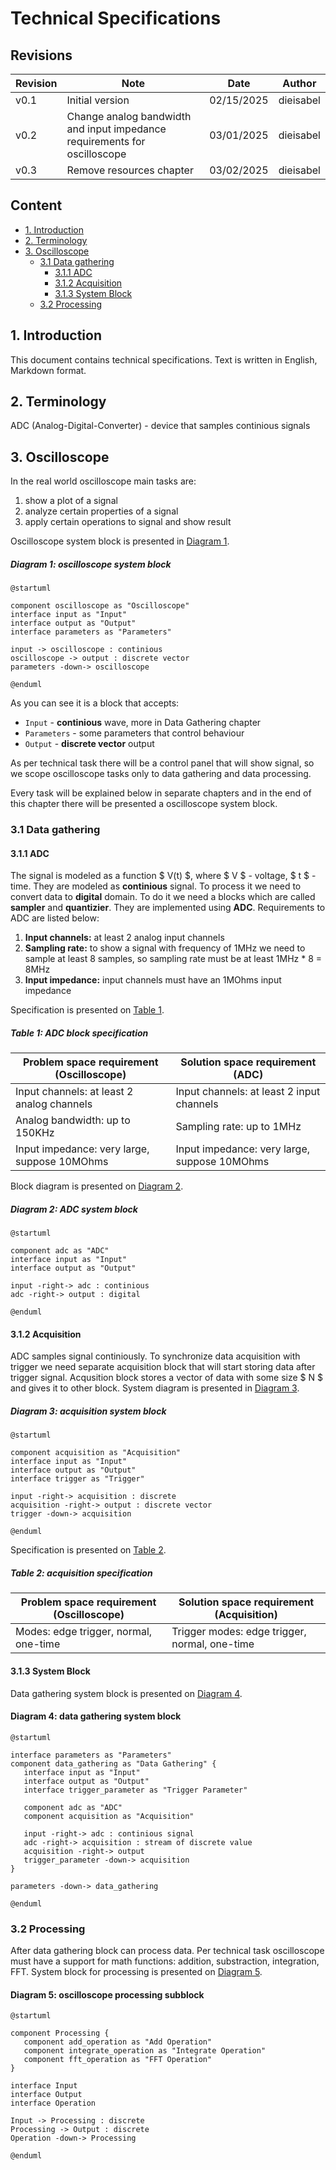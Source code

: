 # Technical Specifications

## Revisions

| Revision | Note | Date | Author |
| - | - | - | - |
| v0.1 | Initial version | 02/15/2025 | dieisabel |
| v0.2 | Change analog bandwidth and input impedance requirements for oscilloscope | 03/01/2025 | dieisabel |
| v0.3 | Remove resources chapter | 03/02/2025 | dieisabel |

## Content

- [1. Introduction](#1-introduction)
- [2. Terminology](#2-terminology)
- [3. Oscilloscope](#3-oscilloscope)
   - [3.1 Data gathering](#31-data-gathering)
      - [3.1.1 ADC](#311-adc)
      - [3.1.2 Acquisition](#312-acquisition)
      - [3.1.3 System Block](#313-system-block)
   - [3.2 Processing](#32-processing)

## 1. Introduction

This document contains technical specifications. Text is written in English, Markdown format.

## 2. Terminology

ADC (Analog-Digital-Converter) - device that samples continious signals

## 3. Oscilloscope

In the real world oscilloscope main tasks are:
1. show a plot of a signal
1. analyze certain properties of a signal
1. apply certain operations to signal and show result

Oscilloscope system block is presented in [Diagram 1](#diagram-1-oscilloscope-system-block).

##### Diagram 1: oscilloscope system block

```plantuml
@startuml

component oscilloscope as "Oscilloscope"
interface input as "Input"
interface output as "Output"
interface parameters as "Parameters"

input -> oscilloscope : continious
oscilloscope -> output : discrete vector
parameters -down-> oscilloscope

@enduml
```

As you can see it is a block that accepts:
- `Input` - **continious** wave, more in Data Gathering chapter
- `Parameters` - some parameters that control behaviour
- `Output` - **discrete vector** output

As per technical task there will be a control panel that will show signal, so
we scope oscilloscope tasks only to data gathering and data processing.

Every task will be explained below in separate chapters and in the end of
this chapter there will be presented a oscilloscope system block.

### 3.1 Data gathering

#### 3.1.1 ADC

The signal is modeled as a function $ V(t) $, where $ V $ - voltage, $ t $ - time.
They are modeled as **continious** signal. To process it we need to
convert data to **digital** domain. To do it we need a blocks which are  called **sampler** and
**quantizier**. They are implemented using **ADC**. Requirements to ADC are listed below:
1. **Input channels:** at least 2 analog input channels
1. **Sampling rate:** to show a signal with frequency of 1MHz we need to sample
   at least 8 samples, so sampling rate must be at least 1MHz * 8 = 8MHz
1. **Input impedance:** input channels must have an 1MOhms input impedance

Specification is presented on [Table 1](#table-1-adc-block-specification).

##### Table 1: ADC block specification

| Problem space requirement (Oscilloscope) | Solution space requirement (ADC) |
| - | - |
| Input channels: at least 2 analog channels | Input channels: at least 2 input channels |
| Analog bandwidth: up to 150KHz | Sampling rate: up to 1MHz |
| Input impedance: very large, suppose 10MOhms | Input impedance: very large, suppose 10MOhms |

Block diagram is presented on [Diagram 2](#diagram-2-adc-system-block).

##### Diagram 2: ADC system block

```plantuml
@startuml

component adc as "ADC"
interface input as "Input"
interface output as "Output"

input -right-> adc : continious
adc -right-> output : digital

@enduml
```

#### 3.1.2 Acquisition

ADC samples signal continiously. To synchronize data acquisition with trigger we need
separate acquisition block that will start storing data after trigger signal.
Acqusition block stores a vector of data with some size $ N $ and gives it to
other block. System diagram is presented in [Diagram 3](#diagram-3-acquisition-system-block).

##### Diagram 3: acquisition system block

```plantuml
@startuml

component acquisition as "Acquisition"
interface input as "Input"
interface output as "Output"
interface trigger as "Trigger"

input -right-> acquisition : discrete
acquisition -right-> output : discrete vector
trigger -down-> acquisition

@enduml
```

Specification is presented on [Table 2](#table-2-acquisition-specification).

##### Table 2: acquisition specification

| Problem space requirement (Oscilloscope) | Solution space requirement (Acquisition) |
| - | - |
| Modes: edge trigger, normal, one-time | Trigger modes: edge trigger, normal, one-time |

#### 3.1.3 System Block

Data gathering system block is presented on [Diagram 4](#diagram-4-data-gathering-system-block).

#### Diagram 4: data gathering system block

```plantuml
@startuml

interface parameters as "Parameters"
component data_gathering as "Data Gathering" {
   interface input as "Input"
   interface output as "Output"
   interface trigger_parameter as "Trigger Parameter"

   component adc as "ADC"
   component acquisition as "Acquisition"

   input -right-> adc : continious signal
   adc -right-> acquisition : stream of discrete value
   acquisition -right-> output
   trigger_parameter -down-> acquisition
}

parameters -down-> data_gathering

@enduml
```

### 3.2 Processing

After data gathering block can process data. Per technical task oscilloscope must have a support
for math functions: addition, substraction, integration, FFT. System block for processing is
presented on [Diagram 5](#diagram-5-oscilloscope-processing-subblock).

#### Diagram 5: oscilloscope processing subblock

```plantuml
@startuml

component Processing {
   component add_operation as "Add Operation"
   component integrate_operation as "Integrate Operation"
   component fft_operation as "FFT Operation"
}

interface Input
interface Output
interface Operation

Input -> Processing : discrete
Processing -> Output : discrete
Operation -down-> Processing

@enduml
```
